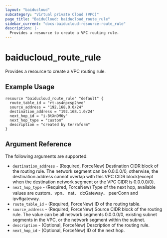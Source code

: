 ```yaml
---
layout: "baiducloud"
subcategory: "Virtual private Cloud (VPC)"
page_title: "BaiduCloud: baiducloud_route_rule"
sidebar_current: "docs-baiducloud-resource-route_rule"
description: |-
  Provides a resource to create a VPC routing rule.
---
```


# baiducloud_route_rule

Provides a resource to create a VPC routing rule.

## Example Usage

```hcl
resource "baiducloud_route_rule" "default" {
  route_table_id = "rt-as4npcsp2hve"
  source_address = "192.168.0.0/24"
  destination_address = "192.168.1.0/24"
  next_hop_id = "i-BtXnDM6y"
  next_hop_type = "custom"
  description = "created by terraform"
}
```

## Argument Reference

The following arguments are supported:

* `destination_address` - (Required, ForceNew) Destination CIDR block of the routing rule. The network segment can be 0.0.0.0/0, otherwise, the destination address cannot overlap with this VPC CIDR block(except when the destination network segment or the VPC CIDR is 0.0.0.0/0).
* `next_hop_type` - (Required, ForceNew) Type of the next hop, available values are custom、vpn、 nat、 dcGateway、 peerConn and ipv6gateway.
* `route_table_id` - (Required, ForceNew) ID of the routing table.
* `source_address` - (Required, ForceNew) Source CIDR block of the routing rule. The value can be all network segments 0.0.0.0/0, existing subnet segments in the VPC, or the network segment within the subnet.
* `description` - (Optional, ForceNew) Description of the routing rule.
* `next_hop_id` - (Optional, ForceNew) ID of the next hop.


